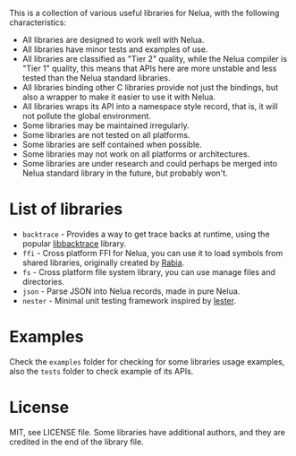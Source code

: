 This is a collection of various useful libraries for Nelua,
with the following characteristics:

* All libraries are designed to work well with Nelua.
* All libraries have minor tests and examples of use.
* All libraries are classified as "Tier 2" quality,
while the Nelua compiler is "Tier 1" quality,
this means that APIs here are more unstable and less tested than the Nelua standard libraries.
* All libraries binding other C libraries provide not just the bindings,
but also a wrapper to make it easier to use it with Nelua.
* All libraries wraps its API into a namespace style record, that is, it will not pollute the global environment.
* Some libraries may be maintained irregularly.
* Some libraries are not tested on all platforms.
* Some libraries are self contained when possible.
* Some libraries may not work on all platforms or architectures.
* Some libraries are under research and could perhaps be merged into Nelua standard library in the future, but probably won't.

# List of libraries

* `backtrace` - Provides a way to get trace backs at runtime, using the popular [libbacktrace](https://github.com/ianlancetaylor/libbacktrace) library.
* `ffi` - Cross platform FFI for Nelua, you can use it to load symbols from shared libraries, originally created by [Rabia](https://github.com/Rabios).
* `fs` - Cross platform file system library, you can use manage files and directories.
* `json` - Parse JSON into Nelua records, made in pure Nelua.
* `nester` - Minimal unit testing framework inspired by [lester](https://github.com/edubart/lester).

# Examples

Check the `examples` folder for checking for some libraries usage examples,
also the `tests` folder to check example of its APIs.

# License

MIT, see LICENSE file. Some libraries have additional authors, and they are
credited in the end of the library file.
